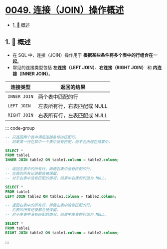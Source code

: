 # [0049. 连接（JOIN）操作概述](https://github.com/Tdahuyou/TNotes.sql/tree/main/notes/0049.%20%E8%BF%9E%E6%8E%A5%EF%BC%88JOIN%EF%BC%89%E6%93%8D%E4%BD%9C%E6%A6%82%E8%BF%B0)

<!-- region:toc -->

- [1. 📝 概述](#1--概述)

<!-- endregion:toc -->

## 1. 📝 概述

- 在 SQL 中，连接（JOIN）操作用于 **根据某些条件将多个表中的行组合在一起**。
- 常见的连接类型包括 **左连接（LEFT JOIN）**、**右连接（RIGHT JOIN）** 和 **内连接（INNER JOIN）**。

| 连接类型     | 返回的结果                  |
| ------------ | --------------------------- |
| `INNER JOIN` | 两个表中匹配的行            |
| `LEFT JOIN`  | 左表所有行，右表匹配或 NULL |
| `RIGHT JOIN` | 右表所有行，左表匹配或 NULL |

::: code-group

```sql [INNER JOIN]
-- 只返回两个表中满足连接条件的匹配行。
-- 如果某一行在其中一个表中没有匹配，则不会出现在结果中。

SELECT *
FROM table1
INNER JOIN table2 ON table1.column = table2.column;
```

```sql [LEFT JOIN]
-- 返回左表中的所有行，即使右表中没有匹配的行。
-- 左表的所有记录都会被保留。
-- 对于右表中没有匹配的情况，结果中右表的列值为 NULL。

SELECT *
FROM table1
LEFT JOIN table2 ON table1.column = table2.column;
```

```sql [RIGHT JOIN]
-- 返回右表中的所有行，即使左表中没有匹配的行。
-- 右表的所有记录都会被保留。
-- 对于左表中没有匹配的情况，结果中左表的列值为 NULL。

SELECT *
FROM table1
RIGHT JOIN table2 ON table1.column = table2.column;
```

:::
